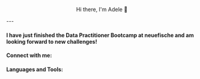 <p style="text-align: center;"> Hi there, I'm Adele 👋 </p>
---

#### I have just finished the Data Practitioner Bootcamp at neuefische and am looking forward to new challenges!

#### Connect with me: 


#### Languages and Tools:

<!--
**Adele-HH/Adele-HH** is a ✨ _special_ ✨ repository because its `README.md` (this file) appears on your GitHub profile.

Here are some ideas to get you started:

- 🔭 I’m currently working on ...
- 🌱 I’m currently learning ...
- 👯 I’m looking to collaborate on ...
- 🤔 I’m looking for help with ...
- 💬 Ask me about ...
- 📫 How to reach me: ...
- 😄 Pronouns: ...
- ⚡ Fun fact: ...
-->
